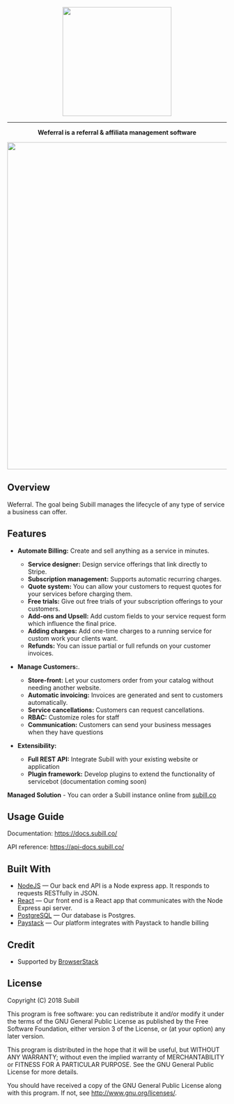 
<p align="center">
<a href="https://subill.co">
<img width="250" heigth="250" src="#">
</a>
</p>

___
<p align="center">
<b>Weferral is a referral & affiliata management software</b>
<p align="center"></p>
<p align="center"><a href="https://subill.co"><img width="750" src="https://subill.co/newadmin.gif"></a></p>
</p>

## Overview
Weferral. The goal being Subill manages the lifecycle of any type of service a business can offer.


## Features
- **Automate Billing:** Create and sell anything as a service in minutes.
    - **Service designer:** Design service offerings that link directly to Stripe.
    - **Subscription management:** Supports automatic recurring charges.
    - **Quote system:** You can allow your customers to request quotes for your services before charging them.
    - **Free trials:** Give out free trials of your subscription offerings to your customers.
    - **Add-ons and Upsell:** Add custom fields to your service request form which influence the final price.
    - **Adding charges:** Add one-time charges to a running service for custom work your clients want.
    - **Refunds:** You can issue partial or full refunds on your customer invoices.
    
- **Manage Customers:**.
    - **Store-front:** Let your customers order from your catalog without needing another website.
    - **Automatic invoicing:** Invoices are generated and sent to customers automatically.
    - **Service cancellations:** Customers can request cancellations.
    - **RBAC:** Customize roles for staff 
    - **Communication:** Customers can send your business messages when they have questions

- **Extensibility:**
    - **Full REST API:** Integrate Subill with your existing website or application
    - **Plugin framework:** Develop plugins to extend the functionality of servicebot (documentation coming soon)


**Managed Solution** - You can order a Subill instance online from [subill.co](https://subill.co)


## Usage Guide

Documentation: <https://docs.subill.co/> 

API reference: <https://api-docs.subill.co/>


## Built With
- [NodeJS](https://github.com/nodejs/node) &mdash; Our back end API is a Node express app. It responds to requests RESTfully in JSON.
- [React](https://github.com/facebook/react) &mdash; Our front end is a React app that communicates with the Node Express api server.
- [PostgreSQL](http://www.postgresql.org/) &mdash; Our database is Postgres.
- [Paystack](https://paystack.com/) &mdash; Our platform integrates with Paystack to handle billing

## Credit
- Supported by [BrowserStack](https://www.browserstack.com/)

## License
Copyright (C) 2018 Subill

This program is free software: you can redistribute it and/or modify
it under the terms of the GNU General Public License as published by
the Free Software Foundation, either version 3 of the License, or
(at your option) any later version.

This program is distributed in the hope that it will be useful,
but WITHOUT ANY WARRANTY; without even the implied warranty of
MERCHANTABILITY or FITNESS FOR A PARTICULAR PURPOSE.  See the
GNU General Public License for more details.


You should have received a copy of the GNU General Public License
along with this program.  If not, see <http://www.gnu.org/licenses/>.

